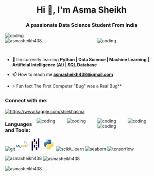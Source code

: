 

<h1 align="center">Hi 👋, I'm Asma Sheikh</h1>
<h3 align="center">A passionate Data Science Student From India</h3>

<img align="right" alt="coding" width="1000" src="https://datanatives.io/wp-content/uploads/2022/06/GtG_small_banner_2.gif">

<img align="right" alt="coding" width="200" src="https://static.wixstatic.com/media/b313a9_89ebec0c5f384c65a9551f0c1ec18ca9~mv2.gif">

<p align="left"> <img src="https://komarev.com/ghpvc/?username=asmasheikh438&label=Profile%20views&color=0e75b6&style=flat" alt="asmasheikh438" /> </p>

<p align="left"> <a href="https://twitter.com/" target="blank"><img src="https://img.shields.io/twitter/follow/?logo=twitter&style=for-the-badge" alt="" /></a> </p>


- 🌱 I’m currently learning **Python | Data Science | Machine Learning | Artificial Intelligence (AI) | SQL Database**

- 📫 How to reach me **asmasheikh438@gmail.com**

- ⚡ Fun fact The First Computer "Bug" was a Real Bug**

<h3 align="left">Connect with me:</h3>
<p align="left">
<a href="https://kaggle.com/https://www.kaggle.com/shiekhasma" target="blank"><img align="center" src="https://raw.githubusercontent.com/rahuldkjain/github-profile-readme-generator/master/src/images/icons/Social/kaggle.svg" alt="https://www.kaggle.com/shiekhasma" height="30" width="40" /></a>
</p>
<img align="right" alt="coding" width="100" src="https://images.hdqwalls.com/download/python-logo-4k-i6-1920x1080.jpg">
<img align="right" alt="coding" width="100" src="https://media.geeksforgeeks.org/wp-content/uploads/20240131121315/NumPy-Logo-user-journey.png">
<img align="right" alt="coding" width="100" src="https://tse2.mm.bing.net/th?id=OIP.Ahq2xYOySMAQEw8fJJ_WUwAAAA&pid=Api&P=0&h=180">
<img align="right" alt="coding" width="100" src="https://neuraspike.com/wp-content/uploads/2020/12/matplotlib-logo.png">
<img align="right" alt="coding" width="200" src="https://i.pinimg.com/736x/ef/f4/b0/eff4b01aa01db337fdda91aa96d7d078.jpg">

<h3 align="left">Languages and Tools:</h3>
<p align="left"> <a href="https://git-scm.com/" target="_blank" rel="noreferrer"> <img src="https://www.vectorlogo.zone/logos/git-scm/git-scm-icon.svg" alt="git" width="40" height="40"/> </a> <a href="https://www.mysql.com/" target="_blank" rel="noreferrer"> <img src="https://raw.githubusercontent.com/devicons/devicon/master/icons/mysql/mysql-original-wordmark.svg" alt="mysql" width="40" height="40"/> </a> <a href="https://pandas.pydata.org/" target="_blank" rel="noreferrer"> <img src="https://raw.githubusercontent.com/devicons/devicon/2ae2a900d2f041da66e950e4d48052658d850630/icons/pandas/pandas-original.svg" alt="pandas" width="40" height="40"/> </a> <a href="https://www.python.org" target="_blank" rel="noreferrer"> <img src="https://raw.githubusercontent.com/devicons/devicon/master/icons/python/python-original.svg" alt="python" width="40" height="40"/> </a> <a href="https://scikit-learn.org/" target="_blank" rel="noreferrer"> <img src="https://upload.wikimedia.org/wikipedia/commons/0/05/Scikit_learn_logo_small.svg" alt="scikit_learn" width="40" height="40"/> </a> <a href="https://seaborn.pydata.org/" target="_blank" rel="noreferrer"> <img src="https://seaborn.pydata.org/_images/logo-mark-lightbg.svg" alt="seaborn" width="40" height="40"/> </a> <a href="https://www.tensorflow.org" target="_blank" rel="noreferrer"> <img src="https://www.vectorlogo.zone/logos/tensorflow/tensorflow-icon.svg" alt="tensorflow" width="40" height="40"/> </a> </p>

<p><img align="left" src="https://github-readme-stats.vercel.app/api/top-langs?username=asmasheikh438&show_icons=true&locale=en&layout=compact" alt="asmasheikh438" /></p>

<p>&nbsp;<img align="center" src="https://github-readme-stats.vercel.app/api?username=asmasheikh438&show_icons=true&locale=en" alt="asmasheikh438" /></p>

<p><img align="center" src="https://github-readme-streak-stats.herokuapp.com/?user=asmasheikh438&" alt="asmasheikh438" /></p>

